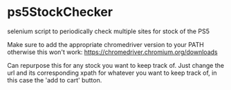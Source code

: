 # ps5StockChecker
selenium script to periodically check multiple sites for stock of the PS5


Make sure to add the appropriate chromedriver version to your PATH otherwise this won't work: https://chromedriver.chromium.org/downloads

Can repurpose this for any stock you want to keep track of.
Just change the url and its corresponding xpath for whatever you want to keep track of,
in this case the 'add to cart' button.
